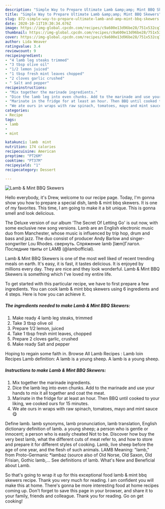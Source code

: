 ```yaml
---
description: "Simple Way to Prepare Ultimate Lamb &amp;amp; Mint BBQ Skewers"
title: "Simple Way to Prepare Ultimate Lamb &amp;amp; Mint BBQ Skewers"
slug: 872-simple-way-to-prepare-ultimate-lamb-and-amp-mint-bbq-skewers
date: 2020-10-11T19:30:34.676Z
image: https://img-global.cpcdn.com/recipes/c9a600e13d96be28/751x532cq70/lamb-mint-bbq-skewers-recipe-main-photo.jpg
thumbnail: https://img-global.cpcdn.com/recipes/c9a600e13d96be28/751x532cq70/lamb-mint-bbq-skewers-recipe-main-photo.jpg
cover: https://img-global.cpcdn.com/recipes/c9a600e13d96be28/751x532cq70/lamb-mint-bbq-skewers-recipe-main-photo.jpg
author: Lida Weaver
ratingvalue: 3.4
reviewcount: 9
recipeingredient:
- "4 lamb leg steaks trimmed"
- "3 tbsp olive oil"
- "1/2 lemon juiced"
- "1 tbsp fresh mint leaves chopped"
- "2 cloves garlic crushed"
- " Salt and pepper"
recipeinstructions:
- "Mix together the marinade ingredients."
- "Dice the lamb leg into even chunks. Add to the marinade and use your hands to mix it all together and coat the meat."
- "Marinate in the fridge for at least an hour. Then BBQ until cooked to your liking, we cooked ours for 15 minutes."
- "We ate ours in wraps with raw spinach, tomatoes, mayo and mint sauce 😋"
categories:
- Recipe
tags:
- lamb
- 
- mint

katakunci: lamb  mint 
nutrition: 174 calories
recipecuisine: American
preptime: "PT26M"
cooktime: "PT37M"
recipeyield: "1"
recipecategory: Dessert

---
```



![Lamb &amp; Mint BBQ Skewers](https://img-global.cpcdn.com/recipes/c9a600e13d96be28/751x532cq70/lamb-mint-bbq-skewers-recipe-main-photo.jpg)

Hello everybody, it's Drew, welcome to our recipe page. Today, I'm gonna show you how to prepare a special dish, lamb &amp; mint bbq skewers. It is one of my favorites. This time, I am going to make it a bit unique. This is gonna smell and look delicious.

The Deluxe version of our album &#39;The Secret Of Letting Go&#39; is out now, with some exclusive new song versions. Lamb are an English electronic music duo from Manchester, whose music is influenced by trip hop, drum and bass and jazz. The duo consist of producer Andy Barlow and singer-songwriter Lou Rhodes. свернуть. Спряжение lamb [læm]Глагол. Последние твиты от LAMB (@lambofficial).

Lamb &amp; Mint BBQ Skewers is one of the most well liked of recent trending meals on earth. It's easy, it is fast, it tastes delicious. It is enjoyed by millions every day. They are nice and they look wonderful. Lamb &amp; Mint BBQ Skewers is something which I've loved my entire life.


To get started with this particular recipe, we have to first prepare a few ingredients. You can cook lamb &amp; mint bbq skewers using 6 ingredients and 4 steps. Here is how you can achieve it.

<!--inarticleads1-->

##### The ingredients needed to make Lamb &amp; Mint BBQ Skewers:

1. Make ready 4 lamb leg steaks, trimmed
1. Take 3 tbsp olive oil
1. Prepare 1/2 lemon, juiced
1. Take 1 tbsp fresh mint leaves, chopped
1. Prepare 2 cloves garlic, crushed
1. Make ready  Salt and pepper


Hoping to regain some faith in. Browse All Lamb Recipes : Lamb loin Recipes Lamb definition: A lamb is a young sheep. A lamb is a young sheep. 

<!--inarticleads2-->

##### Instructions to make Lamb &amp; Mint BBQ Skewers:

1. Mix together the marinade ingredients.
1. Dice the lamb leg into even chunks. Add to the marinade and use your hands to mix it all together and coat the meat.
1. Marinate in the fridge for at least an hour. Then BBQ until cooked to your liking, we cooked ours for 15 minutes.
1. We ate ours in wraps with raw spinach, tomatoes, mayo and mint sauce 😋


Define lamb. lamb synonyms, lamb pronunciation, lamb translation, English dictionary definition of lamb. a young sheep; a person who is gentle or innocent; a person who is easily cheated Not to be. Discover how buy the very best lamb, what the different cuts of meat refer to, and how to store and prepare it for different styles of cooking. Lamb, live sheep before the age of one year, and the flesh of such animals. LAMB Meaning: &#34;lamb,&#34; from Proto-Germanic *lambaz (source also of Old Norse, Old Saxon, Old Frisian, Gothic lamb,… See definitions of lamb. What&#39;s New and Beneficial about Lamb. 

So that's going to wrap it up for this exceptional food lamb &amp; mint bbq skewers recipe. Thank you very much for reading. I am confident you will make this at home. There's gonna be more interesting food at home recipes coming up. Don't forget to save this page in your browser, and share it to your family, friends and colleague. Thank you for reading. Go on get cooking!
